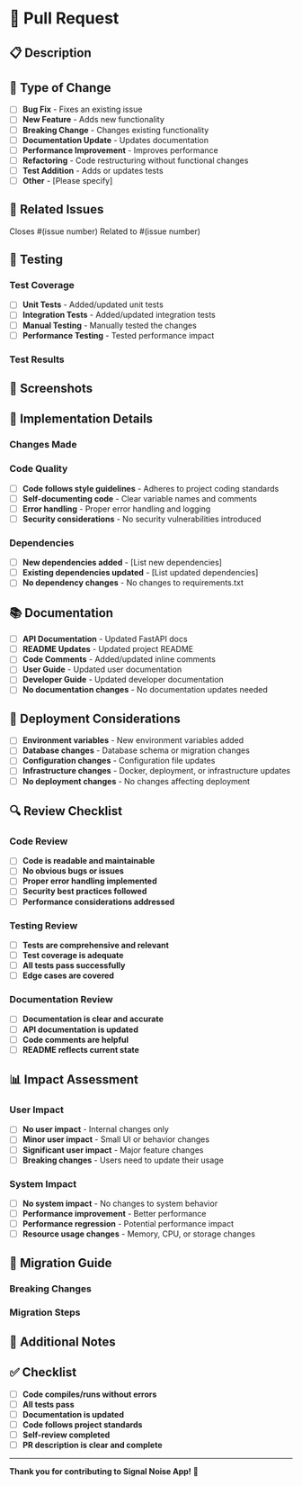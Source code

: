 # 🚀 Pull Request

## 📋 Description
<!-- Provide a clear and concise description of the changes -->

## 🎯 Type of Change
<!-- What type of change does this PR introduce? -->
- [ ] **Bug Fix** - Fixes an existing issue
- [ ] **New Feature** - Adds new functionality
- [ ] **Breaking Change** - Changes existing functionality
- [ ] **Documentation Update** - Updates documentation
- [ ] **Performance Improvement** - Improves performance
- [ ] **Refactoring** - Code restructuring without functional changes
- [ ] **Test Addition** - Adds or updates tests
- [ ] **Other** - [Please specify]

## 🔗 Related Issues
<!-- Link to any related issues -->
Closes #(issue number)
Related to #(issue number)

## 🧪 Testing
<!-- Describe the tests you ran and their results -->

### Test Coverage
- [ ] **Unit Tests** - Added/updated unit tests
- [ ] **Integration Tests** - Added/updated integration tests
- [ ] **Manual Testing** - Manually tested the changes
- [ ] **Performance Testing** - Tested performance impact

### Test Results
<!-- Include test results, coverage reports, or performance metrics -->

## 📱 Screenshots
<!-- If applicable, add screenshots to show the changes -->

## 🔧 Implementation Details
<!-- Provide technical details about the implementation -->

### Changes Made
<!-- List the specific changes made -->

### Code Quality
- [ ] **Code follows style guidelines** - Adheres to project coding standards
- [ ] **Self-documenting code** - Clear variable names and comments
- [ ] **Error handling** - Proper error handling and logging
- [ ] **Security considerations** - No security vulnerabilities introduced

### Dependencies
<!-- Any new dependencies added or existing ones updated -->
- [ ] **New dependencies added** - [List new dependencies]
- [ ] **Existing dependencies updated** - [List updated dependencies]
- [ ] **No dependency changes** - No changes to requirements.txt

## 📚 Documentation
<!-- Documentation updates included in this PR -->

- [ ] **API Documentation** - Updated FastAPI docs
- [ ] **README Updates** - Updated project README
- [ ] **Code Comments** - Added/updated inline comments
- [ ] **User Guide** - Updated user documentation
- [ ] **Developer Guide** - Updated developer documentation
- [ ] **No documentation changes** - No documentation updates needed

## 🚀 Deployment Considerations
<!-- Any deployment or infrastructure changes -->

- [ ] **Environment variables** - New environment variables added
- [ ] **Database changes** - Database schema or migration changes
- [ ] **Configuration changes** - Configuration file updates
- [ ] **Infrastructure changes** - Docker, deployment, or infrastructure updates
- [ ] **No deployment changes** - No changes affecting deployment

## 🔍 Review Checklist
<!-- Checklist for reviewers -->

### Code Review
- [ ] **Code is readable and maintainable**
- [ ] **No obvious bugs or issues**
- [ ] **Proper error handling implemented**
- [ ] **Security best practices followed**
- [ ] **Performance considerations addressed**

### Testing Review
- [ ] **Tests are comprehensive and relevant**
- [ ] **Test coverage is adequate**
- [ ] **All tests pass successfully**
- [ ] **Edge cases are covered**

### Documentation Review
- [ ] **Documentation is clear and accurate**
- [ ] **API documentation is updated**
- [ ] **Code comments are helpful**
- [ ] **README reflects current state**

## 📊 Impact Assessment
<!-- Assess the impact of these changes -->

### User Impact
- [ ] **No user impact** - Internal changes only
- [ ] **Minor user impact** - Small UI or behavior changes
- [ ] **Significant user impact** - Major feature changes
- [ ] **Breaking changes** - Users need to update their usage

### System Impact
- [ ] **No system impact** - No changes to system behavior
- [ ] **Performance improvement** - Better performance
- [ ] **Performance regression** - Potential performance impact
- [ ] **Resource usage changes** - Memory, CPU, or storage changes

## 🔄 Migration Guide
<!-- If this includes breaking changes, provide migration instructions -->

### Breaking Changes
<!-- List any breaking changes -->

### Migration Steps
<!-- Step-by-step migration instructions for users -->

## 📝 Additional Notes
<!-- Any additional information that reviewers should know -->

## ✅ Checklist
<!-- Final checklist before submitting -->

- [ ] **Code compiles/runs without errors**
- [ ] **All tests pass**
- [ ] **Documentation is updated**
- [ ] **Code follows project standards**
- [ ] **Self-review completed**
- [ ] **PR description is clear and complete**

---

**Thank you for contributing to Signal Noise App! 🎉**

<!-- Template adapted for Signal Noise App - AI-powered dossier enrichment system -->
